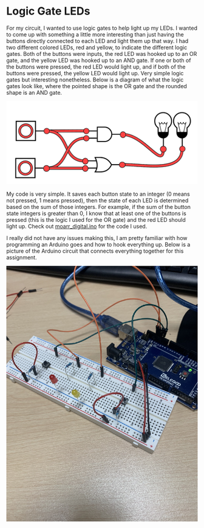 # Logic Gate LEDs

For my circuit, I wanted to use logic gates to help light up my LEDs. I wanted to come up with something a little more interesting than just having the buttons directly connected to each LED and light them up that way. I had two different colored LEDs, red and yellow, to indicate the different logic gates. Both of the buttons were inputs, the red LED was hooked up to an OR gate, and the yellow LED was hooked up to an AND gate. If one or both of the buttons were pressed, the red LED would light up, and if both of the buttons were pressed, the yellow LED would light up. Very simple logic gates but interesting nonetheless. Below is a diagram of what the logic gates look like, where the pointed shape is the OR gate and the rounded shape is an AND gate.

![LED Logic Gates](moarr_digital_logic_gates.png)

My code is very simple. It saves each button state to an integer (0 means not pressed, 1 means pressed), then the state of each LED is determined based on the sum of those integers. For example, if the sum of the button state integers is greater than 0, I know that at least one of the buttons is pressed (this is the logic I used for the OR gate) and the red LED should light up. Check out [moarr_digital.ino](https://github.com/qusr08/IGME-470/blob/main/Moarr%20Digital/moarr_digital.ino) for the code I used.

I really did not have any issues making this, I am pretty familiar with how programming an Arduino goes and how to hook everything up. Below is a picture of the Arduino circuit that connects everything together for this assignment.

![Arduino Circuit](moarr_digital_arduino_circuit.png)
